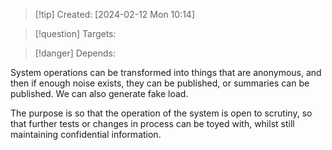 
>[!tip] Created: [2024-02-12 Mon 10:14]

>[!question] Targets: 

>[!danger] Depends: 

System operations can be transformed into things that are anonymous, and then if enough noise exists, they can be published, or summaries can be published.  We can also generate fake load.

The purpose is so that the operation of the system is open to scrutiny, so that further tests or changes in process can be toyed with, whilst still maintaining confidential information.